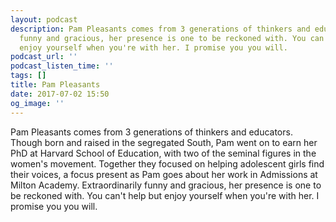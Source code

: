 ```yaml
---
layout: podcast
description: Pam Pleasants comes from 3 generations of thinkers and educators. Extraordinarily
  funny and gracious, her presence is one to be reckoned with. You can't help but
  enjoy yourself when you're with her. I promise you you will.
podcast_url: ''
podcast_listen_time: ''
tags: []
title: Pam Pleasants
date: 2017-07-02 15:50
og_image: ''
---
```



Pam Pleasants comes from 3 generations of thinkers and educators. Though born and raised in the segregated South, Pam went on to earn her PhD at Harvard School of Education, with two of the seminal figures in the women's movement. Together they focused on helping adolescent girls find their voices, a focus present as Pam goes about her work in Admissions at Milton Academy.  Extraordinarily funny and gracious, her presence is one to be reckoned with. You can't help but enjoy yourself when you're with her. I promise you you will.